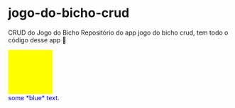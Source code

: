 # jogo-do-bicho-crud
CRUD do Jogo do Bicho 
Repositório do app jogo do bicho crud, tem todo o código desse app :rocket:


<div style='background-color: yellow; width: 100px; height: 100px;'> </div>
<span style="color:blue">some *blue* text</span>. 
